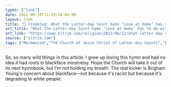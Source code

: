 ```yaml
---
types: ["link"]
date: 2022-06-16T11:19:34-04:00
layout: link
title: "🔗 linkblog: What the Latter-day Saint hymn ‘Love at Home’ has to do with blackface'"
art_title: "What the Latter-day Saint hymn ‘Love at Home’ has to do with blackface"
art_link: "https://www.sltrib.com/religion/2022/06/12/what-latter-day-saint/"
source: ["sltrib.com"]
tags: ["Mormonism","The Church of Jesus Christ of Latter-day Saints","Brigham Young","blackface","racism"]
---
```

So, so many wild things in this article. I grew up loving this hymn and had no idea it had roots in blackface minstrelsy. Hope the Church will take it out of its next hymnbook, but I'm not holding my breath. The real kicker is Brigham Young's concern about blackface—not because it's racist but because it's degrading to white people.
 
